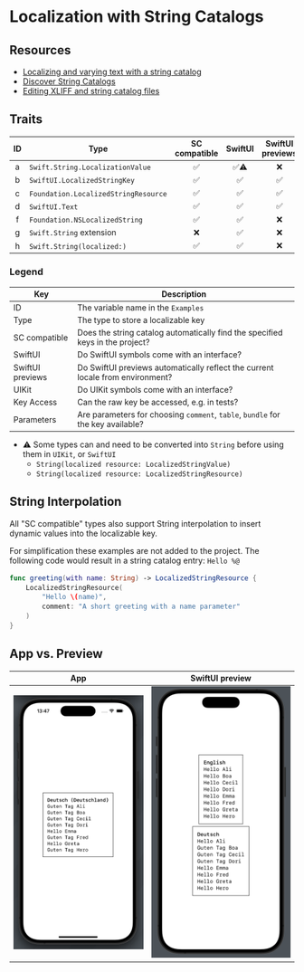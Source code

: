 #  Localization with String Catalogs

## Resources

- [Localizing and varying text with a string catalog](https://developer.apple.com/documentation/xcode/localizing-and-varying-text-with-a-string-catalog)
- [Discover String Catalogs](https://developer.apple.com/videos/play/wwdc2023/10155)
- [Editing XLIFF and string catalog files](https://developer.apple.com/documentation/xcode/editing-xliff-and-string-catalog-files)

## Traits

|ID|Type|SC compatible|SwiftUI|SwiftUI previews|UIKit|Key Access|Parameters|
|:-:|---|:-:|:-:|:-:|:-:|:-:|:-:|
|a|`Swift.String.LocalizationValue`    |✅|✅⚠️|❌|✅⚠️|❌|❌|
|b|`SwiftUI.LocalizedStringKey`        |✅|✅  |✅|❌  |❌|❌|
|c|`Foundation.LocalizedStringResource`|✅|✅  |✅|✅⚠️|✅|✅|
|d|`SwiftUI.Text`                      |✅|✅  |✅|❌  |❌|✅|
|f|`Foundation.NSLocalizedString`      |✅|✅  |❌|✅  |❌|✅|
|g|`Swift.String` extension            |❌|✅  |❌|✅  |❌|❌|
|h|`Swift.String(localized:)`          |✅|✅  |❌|✅  |❌|✅|


### Legend
|Key|Description|
|---|---|
|ID|The variable name in the `Examples`|
|Type|The type to store a localizable key|
|SC compatible|Does the string catalog automatically find the specified keys in the project?|
|SwiftUI|Do SwiftUI symbols come with an interface?|
|SwiftUI previews|Do SwiftUI previews automatically reflect the current locale from environment?|
|UIKit|Do UIKit symbols come with an interface?|
|Key Access|Can the raw key be accessed, e.g. in tests?|
|Parameters|Are parameters for choosing `comment`, `table`, `bundle` for the key available?|

- ⚠️ Some types can and need to be converted into `String` before using them in `UIKit`, or `SwiftUI`
    - `String(localized resource: LocalizedStringValue)`
    - `String(localized resource: LocalizedStringResource)`

## String Interpolation

All "SC compatible" types also support String interpolation to insert dynamic values into the localizable key.

For simplification these examples are not added to the project. The following code would result in a string catalog entry: `Hello %@`

```swift
func greeting(with name: String) -> LocalizedStringResource {
    LocalizedStringResource(
        "Hello \(name)",
        comment: "A short greeting with a name parameter"
    )
}
```

## App vs. Preview

|App|SwiftUI preview|
|:-:|:-:|
|![](Resources/app.png)|![](Resources/preview.png)|
